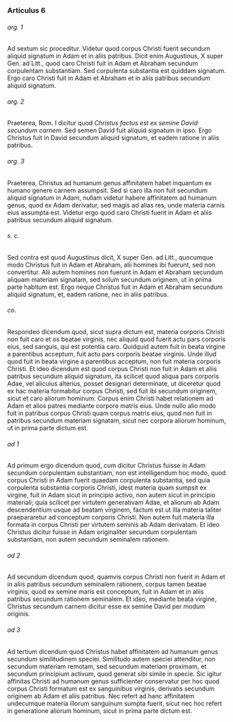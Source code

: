 ### Articulus 6

###### arg. 1
Ad sextum sic proceditur. Videtur quod corpus Christi fuerit secundum aliquid signatum in Adam et in aliis patribus. Dicit enim Augustinus, X super Gen. ad Litt., quod caro Christi fuit in Adam et Abraham secundum corpulentam substantiam. Sed corpulenta substantia est quiddam signatum. Ergo caro Christi fuit in Adam et Abraham et in aliis patribus secundum aliquid signatum.

###### arg. 2
Praeterea, Rom. I dicitur quod *Christus factus est ex semine David secundum carnem*. Sed semen David fuit aliquid signatum in ipso. Ergo Christus fuit in David secundum aliquid signatum, et eadem ratione in aliis patribus.

###### arg. 3
Praeterea, Christus ad humanum genus affinitatem habet inquantum ex humano genere carnem assumpsit. Sed si caro illa non fuit secundum aliquid signatum in Adam, nullam videtur habere affinitatem ad humanum genus, quod ex Adam derivatur, sed magis ad alias res, unde materia carnis eius assumpta est. Videtur ergo quod caro Christi fuerit in Adam et aliis patribus secundum aliquid signatum.

###### s. c.
Sed contra est quod Augustinus dicit, X super Gen. ad Litt., quocumque modo Christus fuit in Adam et Abraham, alii homines ibi fuerunt, sed non convertitur. Alii autem homines non fuerunt in Adam et Abraham secundum aliquam materiam signatam, sed solum secundum originem, ut in prima parte habitum est. Ergo neque Christus fuit in Adam et Abraham secundum aliquid signatum, et, eadem ratione, nec in aliis patribus.

###### co.
Respondeo dicendum quod, sicut supra dictum est, materia corporis Christi non fuit caro et os beatae virginis, nec aliquid quod fuerit actu pars corporis eius, sed sanguis, qui est potentia caro. Quidquid autem fuit in beata virgine a parentibus acceptum, fuit actu pars corporis beatae virginis. Unde illud quod fuit in beata virgine a parentibus acceptum, non fuit materia corporis Christi. Et ideo dicendum est quod corpus Christi non fuit in Adam et aliis patribus secundum aliquid signatum, ita scilicet quod aliqua pars corporis Adae, vel alicuius alterius, posset designari determinate, ut diceretur quod ex hac materia formabitur corpus Christi, sed fuit ibi secundum originem, sicut et caro aliorum hominum. Corpus enim Christi habet relationem ad Adam et alios patres mediante corpore matris eius. Unde nullo alio modo fuit in patribus corpus Christi quam corpus matris eius, quod non fuit in patribus secundum materiam signatam, sicut nec corpora aliorum hominum, ut in prima parte dictum est.

###### ad 1
Ad primum ergo dicendum quod, cum dicitur Christus fuisse in Adam secundum corpulentam substantiam, non est intelligendum hoc modo, quod corpus Christi in Adam fuerit quaedam corpulenta substantia, sed quia corpulenta substantia corporis Christi, idest materia quam sumpsit ex virgine, fuit in Adam sicut in principio activo, non autem sicut in principio materiali; quia scilicet per virtutem generativam Adae, et aliorum ab Adam descendentium usque ad beatam virginem, factum est ut illa materia taliter praepararetur ad conceptum corporis Christi. Non autem fuit materia illa formata in corpus Christi per virtutem seminis ab Adam derivatam. Et ideo Christus dicitur fuisse in Adam originaliter secundum corpulentam substantiam, non autem secundum seminalem rationem.

###### ad 2
Ad secundum dicendum quod, quamvis corpus Christi non fuerit in Adam et in aliis patribus secundum seminalem rationem, corpus tamen beatae virginis, quod ex semine maris est conceptum, fuit in Adam et in aliis patribus secundum rationem seminalem. Et ideo, mediante beata virgine, Christus secundum carnem dicitur esse ex semine David per modum originis.

###### ad 3
Ad tertium dicendum quod Christus habet affinitatem ad humanum genus secundum similitudinem speciei. Similitudo autem speciei attenditur, non secundum materiam remotam, sed secundum materiam proximam, et secundum principium activum, quod generat sibi simile in specie. Sic igitur affinitas Christi ad humanum genus sufficienter conservatur per hoc quod corpus Christi formatum est ex sanguinibus virginis, derivatis secundum originem ab Adam et aliis patribus. Nec refert ad hanc affinitatem undecumque materia illorum sanguinum sumpta fuerit, sicut nec hoc refert in generatione aliorum hominum, sicut in prima parte dictum est.

